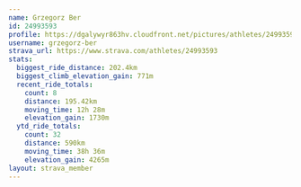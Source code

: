 ```yaml
---
name: Grzegorz Ber
id: 24993593
profile: https://dgalywyr863hv.cloudfront.net/pictures/athletes/24993593/7453165/11/large.jpg
username: grzegorz-ber
strava_url: https://www.strava.com/athletes/24993593
stats:
  biggest_ride_distance: 202.4km
  biggest_climb_elevation_gain: 771m
  recent_ride_totals:
    count: 8
    distance: 195.42km
    moving_time: 12h 28m
    elevation_gain: 1730m
  ytd_ride_totals:
    count: 32
    distance: 590km
    moving_time: 38h 36m
    elevation_gain: 4265m
layout: strava_member
--- 
```

